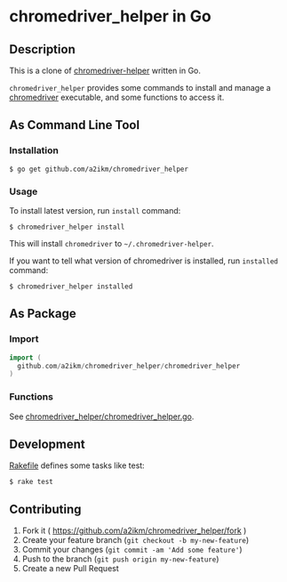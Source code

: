 chromedriver_helper in Go
=========================

## Description

This is a clone of [chromedriver-helper](https://rubygems.org/gems/chromedriver-helper) written in Go.

`chromedriver_helper` provides some commands to install and manage a [chromedriver](https://sites.google.com/a/chromium.org/chromedriver/) executable, and some functions to access it.


## As Command Line Tool

### Installation

    $ go get github.com/a2ikm/chromedriver_helper

### Usage

To install latest version, run `install` command:

    $ chromedriver_helper install

This will install `chromedriver` to `~/.chromedriver-helper`.

If you want to tell what version of chromedriver is installed, run `installed` command:

    $ chromedriver_helper installed


## As Package

### Import

```go
import (
  github.com/a2ikm/chromedriver_helper/chromedriver_helper
)
```

### Functions

See [chromedriver_helper/chromedriver_helper.go](chromedriver_helper/chromedriver_helper.go).


## Development

[Rakefile](Rakefile) defines some tasks like test:

    $ rake test


## Contributing

1. Fork it ( https://github.com/a2ikm/chromedriver_helper/fork )
2. Create your feature branch (`git checkout -b my-new-feature`)
3. Commit your changes (`git commit -am 'Add some feature'`)
4. Push to the branch (`git push origin my-new-feature`)
5. Create a new Pull Request


